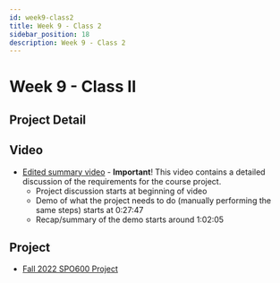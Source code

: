 ```yaml
---
id: week9-class2
title: Week 9 - Class 2
sidebar_position: 18
description: Week 9 - Class 2
---
```


# Week 9 - Class II

## Project Detail

## Video

- [Edited summary video](https://web.microsoftstream.com/video/edc09b0a-1a7f-45d1-a27e-7f4901bba03d) - **Important**! This video contains a detailed discussion of the requirements for the course project.
  - Project discussion starts at beginning of video
  - Demo of what the project needs to do (manually performing the same steps) starts at 0:27:47
  - Recap/summary of the demo starts around 1:02:05

## Project

- [Fall 2022 SPO600 Project](/C-Projects/project.md)
